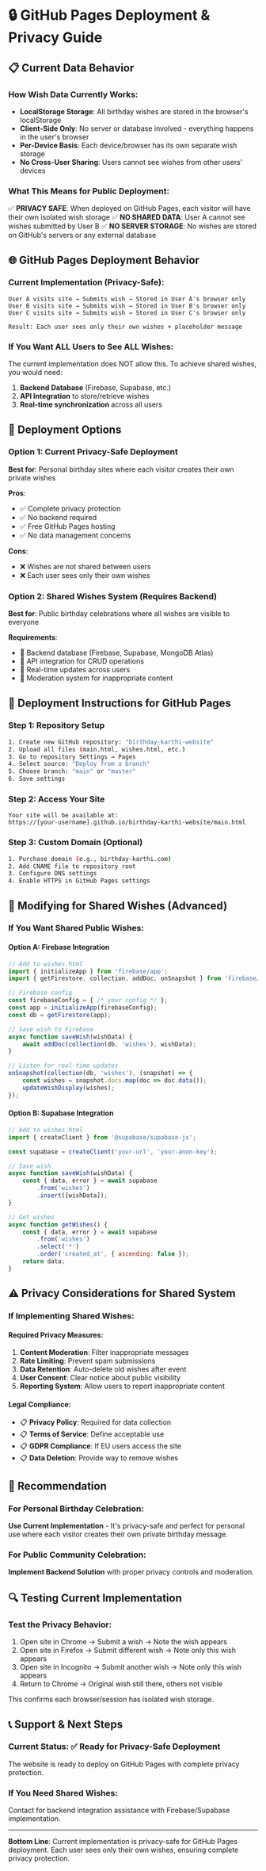 # 🔒 GitHub Pages Deployment & Privacy Guide

## 📋 Current Data Behavior

### How Wish Data Currently Works:
- **LocalStorage Storage**: All birthday wishes are stored in the browser's localStorage
- **Client-Side Only**: No server or database involved - everything happens in the user's browser
- **Per-Device Basis**: Each device/browser has its own separate wish storage
- **No Cross-User Sharing**: Users cannot see wishes from other users' devices

### What This Means for Public Deployment:
✅ **PRIVACY SAFE**: When deployed on GitHub Pages, each visitor will have their own isolated wish storage
✅ **NO SHARED DATA**: User A cannot see wishes submitted by User B
✅ **NO SERVER STORAGE**: No wishes are stored on GitHub's servers or any external database

## 🌐 GitHub Pages Deployment Behavior

### Current Implementation (Privacy-Safe):
```
User A visits site → Submits wish → Stored in User A's browser only
User B visits site → Submits wish → Stored in User B's browser only
User C visits site → Submits wish → Stored in User C's browser only

Result: Each user sees only their own wishes + placeholder message
```

### If You Want ALL Users to See ALL Wishes:
The current implementation does NOT allow this. To achieve shared wishes, you would need:

1. **Backend Database** (Firebase, Supabase, etc.)
2. **API Integration** to store/retrieve wishes
3. **Real-time synchronization** across all users

## 🚀 Deployment Options

### Option 1: Current Privacy-Safe Deployment
**Best for**: Personal birthday sites where each visitor creates their own private wishes

**Pros**:
- ✅ Complete privacy protection
- ✅ No backend required
- ✅ Free GitHub Pages hosting
- ✅ No data management concerns

**Cons**:
- ❌ Wishes are not shared between users
- ❌ Each user sees only their own wishes

### Option 2: Shared Wishes System (Requires Backend)
**Best for**: Public birthday celebrations where all wishes are visible to everyone

**Requirements**:
- 🔧 Backend database (Firebase, Supabase, MongoDB Atlas)
- 🔧 API integration for CRUD operations
- 🔧 Real-time updates across users
- 🔧 Moderation system for inappropriate content

## 📝 Deployment Instructions for GitHub Pages

### Step 1: Repository Setup
```bash
1. Create new GitHub repository: "birthday-karthi-website"
2. Upload all files (main.html, wishes.html, etc.)
3. Go to repository Settings → Pages
4. Select source: "Deploy from a branch"
5. Choose branch: "main" or "master"
6. Save settings
```

### Step 2: Access Your Site
```
Your site will be available at:
https://[your-username].github.io/birthday-karthi-website/main.html
```

### Step 3: Custom Domain (Optional)
```bash
1. Purchase domain (e.g., birthday-karthi.com)
2. Add CNAME file to repository root
3. Configure DNS settings
4. Enable HTTPS in GitHub Pages settings
```

## 🔧 Modifying for Shared Wishes (Advanced)

### If You Want Shared Public Wishes:

#### Option A: Firebase Integration
```javascript
// Add to wishes.html
import { initializeApp } from 'firebase/app';
import { getFirestore, collection, addDoc, onSnapshot } from 'firebase/firestore';

// Firebase config
const firebaseConfig = { /* your config */ };
const app = initializeApp(firebaseConfig);
const db = getFirestore(app);

// Save wish to Firebase
async function saveWish(wishData) {
    await addDoc(collection(db, 'wishes'), wishData);
}

// Listen for real-time updates
onSnapshot(collection(db, 'wishes'), (snapshot) => {
    const wishes = snapshot.docs.map(doc => doc.data());
    updateWishDisplay(wishes);
});
```

#### Option B: Supabase Integration
```javascript
// Add to wishes.html
import { createClient } from '@supabase/supabase-js';

const supabase = createClient('your-url', 'your-anon-key');

// Save wish
async function saveWish(wishData) {
    const { data, error } = await supabase
        .from('wishes')
        .insert([wishData]);
}

// Get wishes
async function getWishes() {
    const { data, error } = await supabase
        .from('wishes')
        .select('*')
        .order('created_at', { ascending: false });
    return data;
}
```

## ⚠️ Privacy Considerations for Shared System

### If Implementing Shared Wishes:

#### Required Privacy Measures:
1. **Content Moderation**: Filter inappropriate messages
2. **Rate Limiting**: Prevent spam submissions
3. **Data Retention**: Auto-delete old wishes after event
4. **User Consent**: Clear notice about public visibility
5. **Reporting System**: Allow users to report inappropriate content

#### Legal Compliance:
- 📋 **Privacy Policy**: Required for data collection
- 📋 **Terms of Service**: Define acceptable use
- 📋 **GDPR Compliance**: If EU users access the site
- 📋 **Data Deletion**: Provide way to remove wishes

## 🎯 Recommendation

### For Personal Birthday Celebration:
**Use Current Implementation** - It's privacy-safe and perfect for personal use where each visitor creates their own private birthday message.

### For Public Community Celebration:
**Implement Backend Solution** with proper privacy controls and moderation.

## 🔍 Testing Current Implementation

### Test the Privacy Behavior:
1. Open site in Chrome → Submit a wish → Note the wish appears
2. Open site in Firefox → Submit different wish → Note only this wish appears
3. Open site in Incognito → Submit another wish → Note only this wish appears
4. Return to Chrome → Original wish still there, others not visible

This confirms each browser/session has isolated wish storage.

## 📞 Support & Next Steps

### Current Status: ✅ Ready for Privacy-Safe Deployment
The website is ready to deploy on GitHub Pages with complete privacy protection.

### If You Need Shared Wishes:
Contact for backend integration assistance with Firebase/Supabase implementation.

---

**Bottom Line**: Current implementation is privacy-safe for GitHub Pages deployment. Each user sees only their own wishes, ensuring complete privacy protection.
